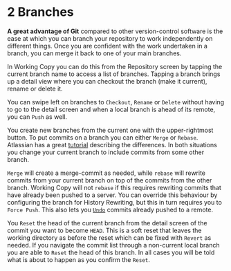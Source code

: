 # 2 Branches

**A great advantage of Git** compared to other version-control software is the ease at which you can branch your repository to work independently on different things. Once you are confident with the work undertaken in a branch, you can merge it back to one of your main branches.

In Working Copy you can do this from the Repository screen by tapping the current branch name to access a list of branches. Tapping a branch brings up a detail view where you can checkout the branch (make it current), rename or delete it.

You can swipe left on branches to `Checkout`, `Rename` or `Delete` without having to go to the detail screen and when a local branch is ahead of its remote, you can `Push` as well.

You create new branches from the current one with the upper-rightmost button. To put commits on a branch you can either `Merge` or `Rebase`. Atlassian has a great [tutorial](https://www.atlassian.com/git/tutorials/merging-vs-rebasing/) describing the differences. In both situations you change your current branch to include commits from some other branch.

`Merge` will create a merge-commit as needed, while `rebase` will rewrite commits from your current branch on top of the commits from the other branch. Working Copy will not `rebase` if this requires rewriting commits that have already been pushed to a server. You can override this behaviour by configuring the branch for History Rewriting, but this in turn requires you to `Force Push`. This also lets you [`Undo`](https://workingcopy.app/manual/commit-undo) commits already pushed to a remote.

You `Reset` the head of the current branch from the detail screen of the commit you want to become `HEAD`. This is a soft reset that leaves the working directory as before the reset which can be fixed with `Revert` as needed. If you navigate the commit list through a non-current local branch you are able to `Reset` the head of this branch. In all cases you will be told what is about to happen as you confirm the `Reset`.